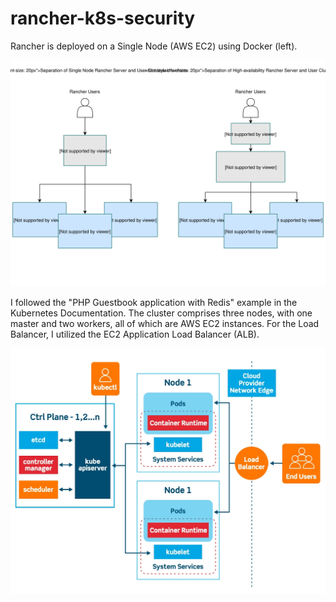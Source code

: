 # rancher-k8s-security
Rancher is deployed on a Single Node (AWS EC2) using Docker (left).

![Rancher Deployment](rancher-architecture-separation-of-rancher-server-b32508a12beee49d72836caa5469e585.svg)

I followed the "PHP Guestbook application with Redis" example in the Kubernetes Documentation. The cluster comprises three nodes, with one master and two workers, all of which are AWS EC2 instances. For the Load Balancer, I utilized the EC2 Application Load Balancer (ALB).

![Cluster Deployment](kubernetes-constructs-concepts-architecture.jpg)

